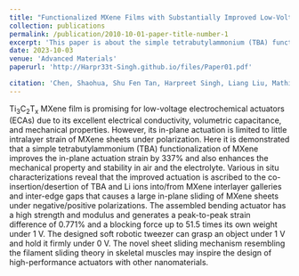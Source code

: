 ```yaml
---
title: "Functionalized MXene Films with Substantially Improved Low-Voltage Actuation"
collection: publications
permalink: /publication/2010-10-01-paper-title-number-1
excerpt: 'This paper is about the simple tetrabutylammonium (TBA) functionalization of MXene that improves the in-plane actuation strain, enhances the mechanical property, and stability in air & the electrolyte'
date: 2023-10-03
venue: 'Advanced Materials'
paperurl: 'http://Harpr33t-Singh.github.io/files/Paper01.pdf'

citation: 'Chen, Shaohua, Shu Fen Tan, Harpreet Singh, Liang Liu, Mathieu Etienne, and Pooi See Lee. (2023). &quot; Functionalized MXene Films with Substantially Improved Low-Voltage Actuation.&quot; <i>Advanced Materials</i>. 36(9), 2307045.'
---
```


Ti<sub>3</sub>C<sub>2</sub>T<sub>x</sub> MXene film is promising for low-voltage electrochemical actuators (ECAs) due to its excellent electrical conductivity, volumetric capacitance, and mechanical properties. However, its in-plane actuation is limited to little intralayer strain of MXene sheets under polarization. Here it is demonstrated that a simple tetrabutylammonium (TBA) functionalization of MXene improves the in-plane actuation strain by 337% and also enhances the mechanical property and stability in air and the electrolyte. Various in situ characterizations reveal that the improved actuation is ascribed to the co-insertion/desertion of TBA and Li ions into/from MXene interlayer galleries and inter-edge gaps that causes a large in-plane sliding of MXene sheets under negative/positive polarizations. The assembled bending actuator has a high strength and modulus and generates a peak-to-peak strain difference of 0.771% and a blocking force up to 51.5 times its own weight under 1 V. The designed soft robotic tweezer can grasp an object under 1 V and hold it firmly under 0 V. The novel sheet sliding mechanism resembling the filament sliding theory in skeletal muscles may inspire the design of high-performance actuators with other nanomaterials.
